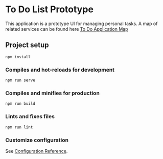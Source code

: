 # To Do List Prototype

This application is a prototype UI for managing personal tasks. A map of related services can be found here [To Do Application Map](to-do-application-map.html)

## Project setup
```
npm install
```

### Compiles and hot-reloads for development
```
npm run serve
```

### Compiles and minifies for production
```
npm run build
```

### Lints and fixes files
```
npm run lint
```

### Customize configuration
See [Configuration Reference](https://cli.vuejs.org/config/).

